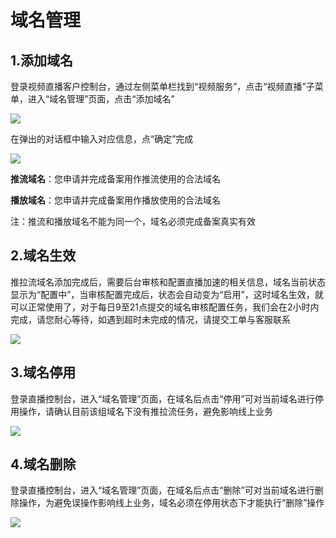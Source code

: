 # 域名管理

## 1.添加域名

登录视频直播客户控制台，通过左侧菜单栏找到“视频服务”，点击“视频直播”子菜单，进入“域名管理”页面，点击“添加域名”

![](https://github.com/jdcloudcom/cn/blob/cn-Live-Video/image/live-video/1%E6%96%B0%E5%BB%BA%E5%9F%9F%E5%90%8D0.png)

在弹出的对话框中输入对应信息，点“确定”完成

![](https://github.com/jdcloudcom/cn/blob/cn-Video-on-Demand/image/live-video/2%E6%96%B0%E5%BB%BA%E5%9F%9F%E5%90%8D1.png)

**推流域名**：您申请并完成备案用作推流使用的合法域名

**播放域名**：您申请并完成备案用作播放使用的合法域名

注：推流和播放域名不能为同一个，域名必须完成备案真实有效

## 2.域名生效

推拉流域名添加完成后，需要后台审核和配置直播加速的相关信息，域名当前状态显示为“配置中”，当审核配置完成后，状态会自动变为“启用”，这时域名生效，就可以正常使用了，对于每日9至21点提交的域名审核配置任务，我们会在2小时内完成，请您耐心等待，如遇到超时未完成的情况，请提交工单与客服联系

![](https://github.com/jdcloudcom/cn/blob/cn-Video-on-Demand/image/live-video/3%E6%96%B0%E5%BB%BA%E5%9F%9F%E5%90%8D3.png)

## 3.域名停用

登录直播控制台，进入“域名管理”页面，在域名后点击“停用”可对当前域名进行停用操作，请确认目前该组域名下没有推拉流任务，避免影响线上业务

![](https://github.com/jdcloudcom/cn/blob/cn-Video-on-Demand/image/live-video/4%E6%96%B0%E5%BB%BA%E5%9F%9F%E5%90%8D4.png)

## 4.域名删除

登录直播控制台，进入“域名管理”页面，在域名后点击“删除”可对当前域名进行删除操作，为避免误操作影响线上业务，域名必须在停用状态下才能执行“删除”操作

![](https://github.com/jdcloudcom/cn/blob/cn-Video-on-Demand/image/live-video/5%E6%96%B0%E5%BB%BA%E5%9F%9F%E5%90%8D5.png)

